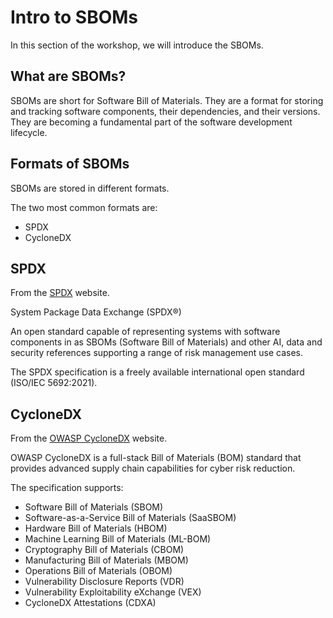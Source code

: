 # Intro to SBOMs

In this section of the workshop, we will introduce the SBOMs.

## What are SBOMs?

SBOMs are short for Software Bill of Materials. They are a format for storing
and tracking software components, their dependencies, and their versions. They
are becoming a fundamental part of the software development lifecycle.

## Formats of SBOMs

SBOMs are stored in different formats.

The two most common formats are:

- SPDX
- CycloneDX

## SPDX

From the [SPDX](https://spdx.dev) website.

System Package Data Exchange (SPDX®)

An open standard capable of representing systems with software components in as
SBOMs (Software Bill of Materials) and other AI, data and security references
supporting a range of risk management use cases.

The SPDX specification is a freely available international open standard
(ISO/IEC 5692:2021).

## CycloneDX

From the [OWASP CycloneDX](https://cyclonedx.org) website.

OWASP CycloneDX is a full-stack Bill of Materials (BOM) standard that provides
advanced supply chain capabilities for cyber risk reduction.

The specification supports:

- Software Bill of Materials (SBOM)
- Software-as-a-Service Bill of Materials (SaaSBOM)
- Hardware Bill of Materials (HBOM)
- Machine Learning Bill of Materials (ML-BOM)
- Cryptography Bill of Materials (CBOM)
- Manufacturing Bill of Materials (MBOM)
- Operations Bill of Materials (OBOM)
- Vulnerability Disclosure Reports (VDR)
- Vulnerability Exploitability eXchange (VEX)
- CycloneDX Attestations (CDXA)
